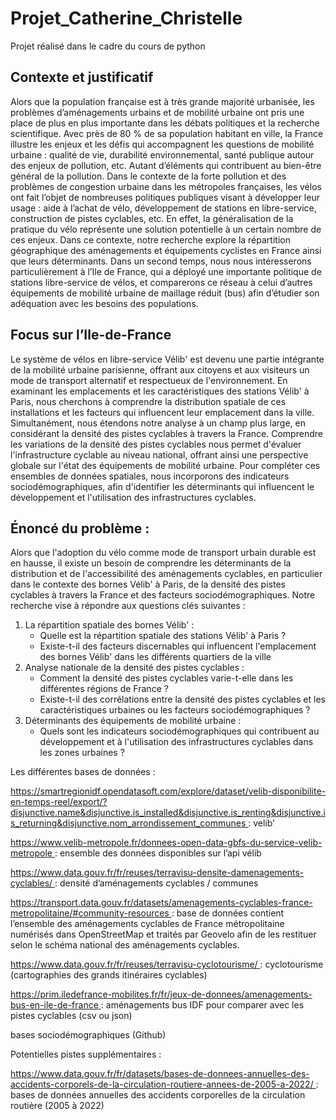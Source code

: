 # Projet_Catherine_Christelle
Projet réalisé dans le cadre du cours de python 

## Contexte et justificatif
Alors que la population française est à très grande majorité urbanisée, les problèmes d’aménagements urbains et de mobilité urbaine ont pris une place de plus en plus importante dans les débats politiques et la recherche scientifique. Avec près de 80 % de sa population habitant en ville, la France illustre les enjeux et les défis qui accompagnent les questions de mobilité urbaine : qualité de vie, durabilité environnemental, santé publique autour des enjeux de pollution, etc. Autant d’éléments qui contribuent au bien-être général de la pollution. Dans le contexte de la forte pollution et des problèmes de congestion urbaine dans les métropoles françaises, les vélos ont fait l’objet de nombreuses politiques publiques visant à développer leur usage : aide à l’achat de vélo, développement de stations en libre-service, construction de pistes cyclables, etc. En effet, la généralisation de la pratique du vélo représente une solution potentielle à un certain nombre de ces enjeux. Dans ce contexte, notre recherche explore la répartition géographique des aménagements et équipements cyclistes en France ainsi que leurs déterminants. Dans un second temps, nous nous intéresserons particulièrement à l’Ile de France, qui a déployé une importante politique de stations libre-service de vélos, et comparerons ce réseau à celui d’autres équipements de mobilité urbaine de maillage réduit (bus) afin d’étudier son adéquation avec les besoins des populations.

## Focus sur l’Ile-de-France
Le système de vélos en libre-service Vélib' est devenu une partie intégrante de la mobilité urbaine parisienne, offrant aux citoyens et aux visiteurs un mode de transport alternatif et respectueux de l'environnement. En examinant les emplacements et les caractéristiques des stations Vélib' à Paris, nous cherchons à comprendre la distribution spatiale de ces installations et les facteurs qui influencent leur emplacement dans la ville.
Simultanément, nous étendons notre analyse à un champ plus large, en considérant la densité des pistes cyclables à travers la France. Comprendre les variations de la densité des pistes cyclables nous permet d'évaluer l'infrastructure cyclable au niveau national, offrant ainsi une perspective globale sur l'état des équipements de mobilité urbaine. Pour compléter ces ensembles de données spatiales, nous incorporons des indicateurs sociodémographiques, afin d'identifier les déterminants qui influencent le développement et l'utilisation des infrastructures cyclables.

## Énoncé du problème :
Alors que l'adoption du vélo comme mode de transport urbain durable est en hausse, il existe un besoin de comprendre les déterminants de la distribution et de l'accessibilité des aménagements cyclables, en particulier dans le contexte des bornes Vélib' à Paris, de la densité des pistes cyclables à travers la France et des facteurs sociodémographiques. Notre recherche vise à répondre aux questions clés suivantes :
1. La répartition spatiale des bornes Vélib' :
    * Quelle est la répartition spatiale des stations Vélib' à Paris ?       
    * Existe-t-il des facteurs discernables qui influencent l'emplacement des bornes Vélib' dans les différents quartiers de la ville 
2.  Analyse nationale de la densité des pistes cyclables :
    * Comment la densité des pistes cyclables varie-t-elle dans les différentes régions de France ?
    * Existe-t-il des corrélations entre la densité des pistes cyclables et les caractéristiques urbaines ou les facteurs sociodémographiques ?
3. Déterminants des équipements de mobilité urbaine :
    * Quels sont les indicateurs sociodémographiques qui contribuent au développement et à l'utilisation des infrastructures cyclables dans les zones urbaines ?

Les différentes bases de données :

https://smartregionidf.opendatasoft.com/explore/dataset/velib-disponibilite-en-temps-reel/export/?disjunctive.name&disjunctive.is_installed&disjunctive.is_renting&disjunctive.is_returning&disjunctive.nom_arrondissement_communes : velib’


https://www.velib-metropole.fr/donnees-open-data-gbfs-du-service-velib-metropole : ensemble des données disponibles sur l’api vélib


https://www.data.gouv.fr/fr/reuses/terravisu-densite-damenagements-cyclables/ : densité d’aménagements cyclables / communes


https://transport.data.gouv.fr/datasets/amenagements-cyclables-france-metropolitaine/#community-resources : base de données contient l’ensemble des aménagements cyclables de France métropolitaine numérisés dans OpenStreetMap et traités par Geovelo afin de les restituer selon le schéma national des aménagements cyclables.


https://www.data.gouv.fr/fr/reuses/terravisu-cyclotourisme/ : cyclotourisme (cartographies des grands itinéraires cyclables)


https://prim.iledefrance-mobilites.fr/fr/jeux-de-donnees/amenagements-bus-en-ile-de-france : aménagements bus IDF pour comparer avec les pistes cyclables (csv ou json)

bases sociodémographiques (Github)

Potentielles pistes supplémentaires :

https://www.data.gouv.fr/fr/datasets/bases-de-donnees-annuelles-des-accidents-corporels-de-la-circulation-routiere-annees-de-2005-a-2022/ : bases de données annuelles des accidents corporelles de la circulation routière (2005 à 2022)

